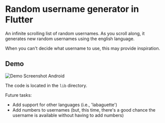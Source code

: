 # Random username generator in Flutter

An infinite scrolling list of random usernames. As you scroll along, it generates new random
usernames using the english language.

When you can't decide what username to use, this may provide inspiration.

## Demo
![Demo Screenshot Android](https://github.com/Trollgen-Studios/username-generator-flutter/blob/master/demo/Screenshot_1593970165.png)

The code is located in the ``lib`` directory.

Future tasks:
- Add support for other languages (i.e., 'labaguette')
- Add numbers to usernames (but, this time, there's a good chance the username is available without having to add numbers)
